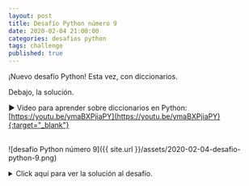 ```yaml
---
layout: post
title: Desafío Python número 9
date: 2020-02-04 21:00:00
categories: desafios python
tags: challenge
published: true
---
```


¡Nuevo desafío Python! Esta vez, con diccionarios.

Debajo, la solución.

▶️ Video para aprender sobre diccionarios en Python: [https://youtu.be/ymaBXPjiaPY](https://youtu.be/ymaBXPjiaPY){:target="_blank"}

<br />![desafío Python número 9]({{ site.url }}/assets/2020-02-04-desafio-python-9.png)

<details>
  <summary>Click aquí para ver la solución al desafío.</summary>
El algoritmo solicita al usuario 5 strings y, por cada carácter de cada string, si se trata de una letra, verifica si no se encuentra en el diccionario, en cuyo caso la agrega con el valor 1 y, si se encuentra, le suma 1.
<br />
<br />💢 Para ejecutar el código: https://repl.it/@programacionde1/Python-Desafio-9
<div markdown="1">![Solución al desafío]({{ site.url }}/assets/2020-02-04-desafio-python-9-solucion.png)</div>
</details>
